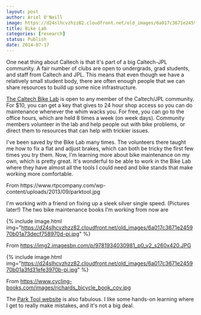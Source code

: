 ```yaml
---
layout: post
author: Ariel O'Neill
image: https://d24slhcvzhzz82.cloudfront.net/old_images/6a017c3671e245970b01a3fd31ede5970b-pi.jpg
title: Bike Lab
categories: [research]
status: Publish
date: 2014-07-17
---
```



One neat thing about Caltech is that it's part of a big Caltech-JPL community. A fair number of clubs are open to undergrads, grad students, and staff from Caltech and JPL. This means that even though we have a relatively small student body, there are often enough people that we can share resources to build up some nice infrastructure.

<a href="https://caltechbikelab.blogspot.com/p/about-club.html" target="_self">The Caltech Bike Lab</a> is open to any member of the Caltech/JPL community. For $10, you can get a key that gives to 24 hour shop access so you can do maintenance whenever the whim wacks you. For free, you can go to the office hours, which are held 8 times a week (on week days). Community members volunteer in the lab and help people out with bike problems, or direct them to resources that can help with trickier issues.

I've been saved by the Bike Lab many times. The volunteers there taught me how to fix a flat and adjust brakes, which can both be tricky the first few times you try them. Now, I'm learning more about bike maintenance on my own, which is pretty great. It's wonderful to be able to work in the Bike Lab where they have almost all the tools I could need and bike stands that make working more comfortable.

<div class="photo-caption caption-xid-6a017c3671e245970b01a3fd31ede5970b">From https://www.rtpcompany.com/wp-content/uploads/2013/09/parktool.jpg

I'm working with a friend on fixing up a sleek silver single speed. (Pictures later!) The two bike maintenance books I'm working from now are


{% include image.html img="https://d24slhcvzhzz82.cloudfront.net/old_images/6a017c3671e245970b01a73decf758970d-pi.jpg" %}<div class="photo-caption caption-xid-6a017c3671e245970b01a73decf758970d" id="caption-xid-6a017c3671e245970b01a73decf758970d">From https://img2.imagesbn.com/p/9781934030981_p0_v2_s260x420.JPG


{% include image.html img="https://d24slhcvzhzz82.cloudfront.net/old_images/6a017c3671e245970b01a3fd31efe3970b-pi.jpg" %}<div class="photo-caption caption-xid-6a017c3671e245970b01a3fd31efe3970b" id="caption-xid-6a017c3671e245970b01a3fd31efe3970b">From https://www.cycling-books.com/images/richards_bicycle_book_cov.jpg

The <a href="https://www.parktool.com/blog/repair-help" target="_self">Park Tool website</a> is also fabulous. I like some hands-on learning where I get to really make mistakes, and it's not a big deal.

